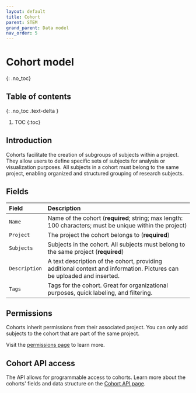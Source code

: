 ```yaml
---
layout: default
title: Cohort
parent: STEM
grand_parent: Data model
nav_order: 5
---
```


# Cohort model
{: .no_toc}

## Table of contents
{: .no_toc .text-delta }

1. TOC
{:toc}

## Introduction

Cohorts facilitate the creation of subgroups of subjects within a project. They allow users to define specific sets of subjects for analysis or visualization purposes. All subjects in a cohort must belong to the same project, enabling organized and structured grouping of research subjects.

## Fields

| Field | Description |
|:------|:------------|
| `Name` | Name of the cohort (**required**; string; max length: 100 characters; must be unique within the project) |
| `Project` | The project the cohort belongs to (**required**) |
| `Subjects` | Subjects in the cohort. All subjects must belong to the same project (**required**) |
| `Description` | A text description of the cohort, providing additional context and information. Pictures can be uploaded and inserted. |
| `Tags` | Tags for the cohort. Great for organizational purposes, quick labeling, and filtering. |

## Permissions

Cohorts inherit permissions from their associated project. You can only add subjects to the cohort that are part of the same project.

Visit the [permissions page]({{"datamodel/permission/"|absolute_url}}) to learn more. 

## Cohort API access

The API allows for programmable access to cohorts. Learn more about the cohorts' fields and data structure on the [Cohort API page]({{"api/stem/cohort/"|absolute_url}}).